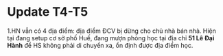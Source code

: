 # Update T4-T5

1.HN vẫn có 4 địa điểm: địa điểm ĐCV bị dừng cho chủ nhà bán nhà. Hiện tại đang setup cơ sở phố Huế, đang mượn phòng học tại địa chỉ **51 Lê Đại Hành** để HS không phải di chuyển xa, ổn định được địa điểm học.



